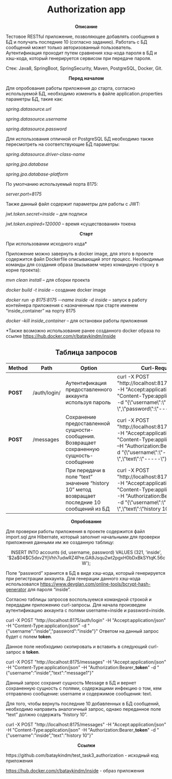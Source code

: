 <h1>
  <p align="center">Authorization app</p>
</h1>

<b><p align="center">Описание</p></b>

<p>
Тестовое RESTful приложение, позволяющее добавлять сообщения в БД и получать последние 10 (согласно заданию). Работать с БД сообщений может только авторизованный пользователь. Аутентификация проходит путем сравнения хэш-кода пароля в БД и хэш-кода, который генерируется сервисом при передаче пароля. 

Стек: Java8, SpringBoot, SpringSecurity, Maven, PostgreSQL, Docker, Git.
</p>

<b><p align="center">Перед началом</p></b> 
<p>

Для опробования работы приложения до старта, согласно используемой БД, необходимо изменить в файле application.properties параметры БД, такие как:

<em>

spring.datasource.url

spring.datasource.username

spring.datasource.password

</em>

Для использования отличной от PostgreSQL БД необходимо также пересмотреть на соответствующие БД параметры:

<em>

spring.datasource.driver-class-name

spring.jpa.database

spring.jpa.database-platform

</em>

По умолчанию используемый порта 8175:

<em>

server.port=8175

</em>

Также данный файл содержит параметры для работы с JWT:

<em>jwt.token.secret=inside</em> – для подписи

<em>jwt.token.expired=120000</em> – время «существования» токена

</p>

<b><p align="center">Старт</p></b> 
<p>
При использовании исходного кода*

Приложение можно завернуть в docker image, для этого в проекте содержится файл Dockerfile описывающий этот процесс. 
Необходимые команды для создания образа (вызываем через командную строку в корне проекта):

<em>mvn clean install</em> – для сборки проекта

<em>docker build -t inside</em> – создание docker image

<em>docker run -p 8175:8175 --name inside -d inside</em> – запуск в работу контейнера приложения с назначенным при старте именем “inside_container” на порту 8175

<em>docker –kill inside_container</em> – для остановки работы приложения

*Также возможно использование ранее созданного docker образа по ссылке https://hub.docker.com/r/bataykindm/inside
</em>

<h2>
  <p align="center">Таблица запросов</p>
</h2>

<table align="center">
	<thead>
		<tr>
			<th>Method</th>
			<th>Path</th>
			<th>Option</th>
      			<th>Curl-Request</th>
		</tr>
	</thead>
	<tbody>
		<tr>
			<td><strong>POST</strong></td>
			<td>/auth/login/</td>
			<td>Аутентификация предоставленного аккаунта используя пароль</td>
      			<td>curl -X POST "http://localhost:8175/auth/login" -H "Accept:application/json" -H "Content-Type:application/json" -d "{\"username\":\"-----\",\"password\":\"-----\"}"</td>
		</tr>
		<tr>
			<td><strong>POST</strong></td>
      			<td>/messages</td>
			<td>Сохранение предоставленной сущности-сообщения. Возвращает сохраненную сущность-сообщение</td>
          		<td>curl -X POST "http://localhost:8175/messages" -H "Accept:application/json" -H "Content-Type:application/json" –H "Authorization:Bearer_token" -d "{\"username\":\"-----\",\"text\":\"-----\"}"</td>
        	</tr>
        	<tr>
			<td></td>
			<td></td>
          		<td>При передачи в поле “text” значение “history 10” метод возвращает последние 10 сообщений из БД</td>
          		<td>curl -X POST "http://localhost:8175/messages" -H "Accept:application/json" -H "Content-Type:application/json" -H "Authorization:Bearer_token " -d "{\"username\":\"-----\",\"text\":\"history 10\"}"</td>
        	</tr>
	</tbody>
</table>

<b><p align="center">Опробование</p></b> 
<p>

Для проверки работы приложения в проекте содержится файл import.sql для Hibernate, который заполнит начальными для проверки приложения данными им же созданную таблицу:

<p align="center">INSERT INTO accounts (id, username, password) VALUES (321, 'inside', '$2a$04$C5dxv2YjVhh7udwRZ4Pre.GA9Jsqu2wt2pgxH0bDxBkSYtqK.56cW');</p>

Поле “password” хранится в БД в виде хэш-кода, который генерируется при регистрации аккаунта. Для генерации данного хэш-кода использовался
https://www.devglan.com/online-tools/bcrypt-hash-generator для пароля “inside”.

Согласно таблицы запросов воспользуемся командной строкой и передадим приложению curl-запросы. Для начала произведем аутентификацию аккаунта с полями username=inside и password=inside.

curl -X POST "http://localhost:8175/auth/login" -H "Accept:application/json" -H "Content-Type:application/json" -d "{\"username\":\"inside\",\"password\":\"inside\"}"
Ответом на данный запрос будет с полем <b>token</b>. 

Данное поле необходимо скопировать и вставить в следующий curl-запрос в <b>token</b>.

curl -X POST "http://localhost:8175/messages" -H "Accept:application/json" -H "Content-Type:application/json" –H "Authorization:Bearer_<b>token</b>" -d "{\"username\":\"inside\",\"text\":\"message1\"}"

Данный запрос сохранит сущность Message в БД и вернет сохраненную сущность с полями, содержащими инфекцию о том, кем отправлено сообщение: username и содержимое сообщения: text.

Для того, чтобы вернуть последние 10 добавленных в БД сообщений, необходимо направить аналогичный запрос, однако переданное поле “text” должно содержать “history 10”.

curl -X POST "http://localhost:8175/messages" -H "Accept:application/json" -H "Content-Type:application/json" -H "Authorization:Bearer_<b>token</b>" -d "{\"username\":\"inside\",\"text\":\"history 10\"}"
</p>

<b><p align="center">Ссылки</p></b> 
<p>
https://github.com/bataykindm/test_task3_authorization - исходный код приложения

https://hub.docker.com/r/bataykindm/inside - образ приложения
</p>




